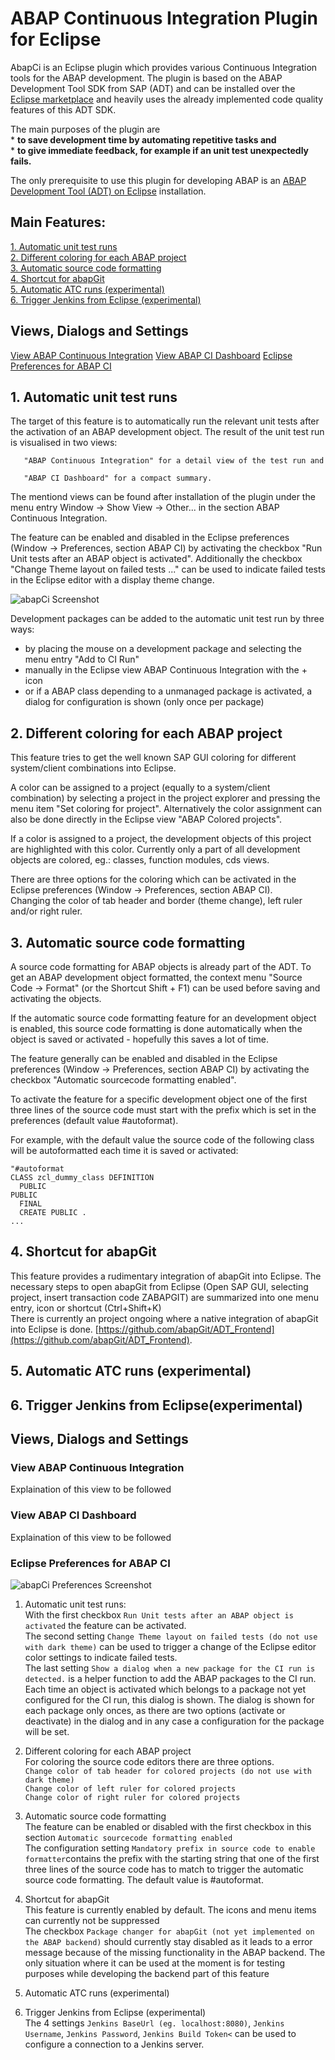 # ABAP Continuous Integration Plugin for Eclipse 

AbapCi is an Eclipse plugin which provides various Continuous Integration tools for the ABAP development. The plugin is based on the ABAP Development Tool SDK from SAP (ADT) and can be installed over the [Eclipse marketplace](https://marketplace.eclipse.org/content/abap-continuous-integration) and heavily uses the already implemented code quality features of this ADT SDK. 

The main purposes of the plugin are<br>
         * **to save development time by automating repetitive tasks and**<br>
         * **to give immediate feedback, for example if an unit test unexpectedly fails.**<br> 

The only prerequisite to use this plugin for developing ABAP is an [ABAP Development Tool (ADT) on Eclipse](https://tools.hana.ondemand.com/#abap) installation. 

## Main Features: 
[1. Automatic unit test runs](#1-automatic-unit-test-runs)<br>
[2. Different coloring for each ABAP project](#2-different-coloring-for-each-abap-project)<br>
[3. Automatic source code formatting](#3-automatic-source-code-formatting)<br>
[4. Shortcut for abapGit](#4-shortcut-for-abapgit)<br>
[5. Automatic ATC runs (experimental)](#5-automatic-atc-runs-experimental)<br> 
[6. Trigger Jenkins from Eclipse (experimental)](#6-trigger-jenkins-from-eclipse-experimental-)<br> 

## Views, Dialogs and Settings 
[View ABAP Continuous Integration](#view-abap-Continuous-integration)
[View ABAP CI Dashboard](#view-abap-ci-dashboard)
[Eclipse Preferences for ABAP CI](#eclipse-preferences-for-abap-ci) 

## 1. Automatic unit test runs 
The  target of this feature is to automatically run the relevant unit tests after the activation of an ABAP development object. 
The result of the unit test run is visualised in two views:

       "ABAP Continuous Integration" for a detail view of the test run and 
       
       "ABAP CI Dashboard" for a compact summary.

The mentiond views can be found after installation of the plugin under the menu entry Window -> Show View -> Other... in the section ABAP Continuous Integration. 

The feature can be enabled and disabled in the Eclipse preferences (Window -> Preferences, section ABAP CI) by activating the checkbox "Run Unit tests after an ABAP object is activated". 
Additionally the checkbox "Change Theme layout on failed tests ..." can be used to indicate failed tests in the Eclipse editor with a display theme change.  

![abapCi Screenshot](https://github.com/andau/abapCI/blob/master/docu/unit_test_standard_ui.png)

Development packages can be added to the automatic unit test run by three ways:

 - by placing the mouse on a development package and selecting the menu entry "Add to CI Run"
 - manually in the Eclipse view ABAP Continuous Integration with the + icon 
 - or if a ABAP class depending to a unmanaged package is activated, a dialog for configuration is shown (only once per package)
 

## 2. Different coloring for each ABAP project 
This feature tries to get the well known SAP GUI coloring for different system/client combinations into Eclipse.

A color can be assigned to a project (equally to a system/client combination) by selecting a project in the project explorer and pressing the menu item "Set coloring for project". Alternatively the color assignment can also be done directly in the Eclipse view "ABAP Colored projects". 

If a color is assigned to a project, the development objects of this project are highlighted with this color. 
Currently only a part of all development objects are colored, eg.: classes, function modules, cds views. 

There are three options for the coloring which can be activated in the Eclipse preferences (Window -> Preferences, section ABAP CI).  
Changing the color of tab header and border (theme change), left ruler and/or right ruler. 

## 3. Automatic source code formatting 
A source code formatting for ABAP objects is already part of the ADT. To get an ABAP development object formatted, the context menu "Source Code -> Format" (or the Shortcut Shift + F1) can be used before saving and activating the objects.

If the automatic source code formatting feature for an development object is enabled, this source code formatting is done automatically when the object is saved or activated - hopefully this saves a lot of time. 

The feature generally can be enabled and disabled in the Eclipse preferences (Window -> Preferences, section ABAP CI) by activating the checkbox "Automatic sourcecode formatting enabled".   

To activate the feature for a specific development object one of the first three lines of the source code must start with the prefix which is set in the preferences (default value #autoformat). 

For example, with the default value the source code of the following class will be autoformatted each time it is saved or activated: 

```
"#autoformat 
CLASS zcl_dummy_class DEFINITION
  PUBLIC
PUBLIC
  FINAL
  CREATE PUBLIC .
... 
```

## 4. Shortcut for abapGit 
This feature provides a rudimentary integration of abapGit into Eclipse. The necessary steps to open abapGit from Eclipse (Open SAP GUI, selecting project, insert transaction code ZABAPGIT) are summarized into one menu entry, icon or shortcut (Ctrl+Shift+K)      
There is currently an project ongoing where a native integration of abapGit into Eclipse is done. [https://github.com/abapGit/ADT_Frontend](https://github.com/abapGit/ADT_Frontend). 

## 5. Automatic ATC runs (experimental) 
<description will be available soon>
       
## 6. Trigger Jenkins from Eclipse(experimental)
<description will be available soon>

## Views, Dialogs and Settings 

### View ABAP Continuous Integration
Explaination of this view to be followed 

### View ABAP CI Dashboard 
Explaination of this view to be followed 

### Eclipse Preferences for ABAP CI 
![abapCi Preferences Screenshot](https://github.com/andau/abapCI/blob/master/docu/abap_ci_preferences.png)

1. Automatic unit test runs:<br>
With the first checkbox `Run Unit tests after an ABAP object is activated` the feature can be activated.<br>
The second setting `Change Theme layout on failed tests (do not use with dark theme)` can be used to trigger a change of the Eclipse editor color settings to indicate failed tests.<br> 
The last setting `Show a dialog when a new package for the CI run is detected.` is a helper function to add the ABAP packages  to the CI run. Each time an object is activated which belongs to a package not yet configured for the CI run, this dialog is shown. The dialog is shown for each package only onces, as there are two options (activate or deactivate) in the dialog and in any case a configuration for the package will be set.   

2. Different coloring for each ABAP project<br>
For coloring the source code editors there are three options.  
        `Change color of tab header for colored projects (do not use with dark theme)`<br>
        `Change color of left ruler for colored projects`<br>
        `Change color of right ruler for colored projects`<br>

3. Automatic source code formatting<br>
The feature can be enabled or disabled with the first checkbox in this section `Automatic sourcecode formatting enabled`</br>
The configuration setting `Mandatory prefix in source code to enable formatter`contains the prefix with the starting string that one of the first three lines of the source code has to match to trigger the automatic source code formatting. The default value is #autoformat.

4. Shortcut for abapGit<br>
This feature is currently enabled by default. The icons and menu items can currently not be suppressed<br> 
The checkbox `Package changer for abapGit (not yet implemented on the ABAP backend)` should currently stay disabled as it leads to a error message because of the missing functionality in the ABAP backend. The only situation where it can be used at the moment is for testing purposes while developing the backend part of this feature <br>

5. Automatic ATC runs (experimental)<br>

6. Trigger Jenkins from Eclipse (experimental)</i><br>
The 4 settings `Jenkins BaseUrl (eg. localhost:8080)`, `Jenkins Username`, `Jenkins Password`, `Jenkins Build Token<` can be used to configure a connection to a Jenkins server.<br>

